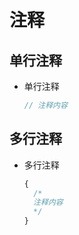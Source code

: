 # 注释

## 单行注释

+ 单行注释

    ```jsx
    // 注释内容
    ```

## 多行注释

+ 多行注释

    ```jsx
    {
      /*
      注释内容
      */
    }
    ```
